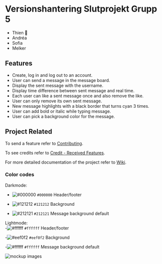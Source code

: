 # Versionshantering Slutprojekt Grupp 5

- Thien 🚩
- Andréa
- Sofia
- Melker

## Features

- Create, log in and log out to an account.
- User can send a message in the message board.
- Display the sent message with the username.
- Display time difference between sent message and real time.
- Each user can like a sent message once and also remove the like.
- User can only remove its own sent message.
- New message highlights with a black border that turns cyan 3 times.
- User can add bold or italic while typing message.
- User can pick a background color for the message.

## Project Related

To send a feature refer to [Contributing](https://github.com/tevee/versionshantering-grupp5-slutprojekt/blob/main/CONTRIBUTING.md).

To see credits refer to [Credit - Received Features](https://github.com/tevee/versionshantering-grupp5-slutprojekt/wiki/Credit-%E2%80%90-Received-Features).

For more detailed documentation of the project refer to [Wiki](https://github.com/tevee/versionshantering-grupp5-slutprojekt/wiki).

### Color codes

Darkmode: <br>
- ![#000000](https://placehold.co/15x15/000000/000000.png) `#000000` Header/footer <br>

- ![#121212](https://placehold.co/15x15/121212/121212.png) `#121212` Background <br>

- ![#212121](https://placehold.co/15x15/212121/212121.png) `#212121` Message background default 

Lightmode: <br>
-![#ffffff](https://placehold.co/15x15/ffffff/ffffff.png) `#ffffff` Header/footer <br>

-![#eef0f2](https://placehold.co/15x15/eef0f2/eef0f2.png) `#eef0f2` Background <br>

-![#ffffff](https://placehold.co/15x15/ffffff/ffffff.png) `#ffffff` Message background default 


![mockup images](https://github.com/tevee/versionshantering-grupp5-slutprojekt/blob/main/images/mockup.jpg?raw=true)
